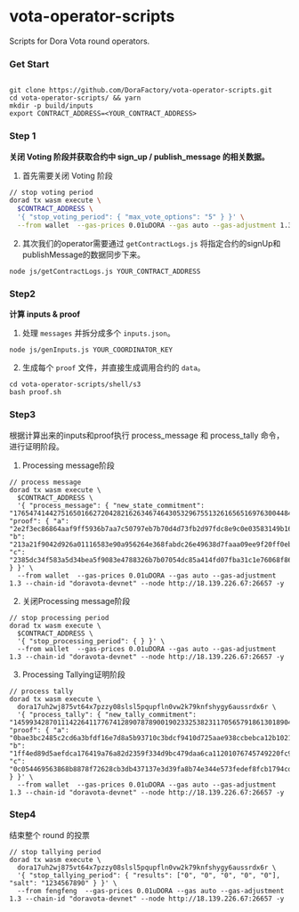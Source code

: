 # vota-operator-scripts
Scripts for Dora Vota round operators.

### Get Start

```shell

git clone https://github.com/DoraFactory/vota-operator-scripts.git
cd vota-operator-scripts/ && yarn
mkdir -p build/inputs
export CONTRACT_ADDRESS=<YOUR_CONTRACT_ADDRESS>
```

### Step 1

**关闭 Voting 阶段并获取合约中 sign_up / publish_message 的相关数据。**

1. 首先需要关闭 Voting 阶段

```bash
// stop voting period
dorad tx wasm execute \
  $CONTRACT_ADDRESS \
  '{ "stop_voting_period": { "max_vote_options": "5" } }' \
  --from wallet  --gas-prices 0.01uDORA --gas auto --gas-adjustment 1.3 --chain-id "doravota-devnet" --node http://18.139.226.67:26657 -y
```

2. 其次我们的operator需要通过 `getContractLogs.js` 将指定合约的signUp和publishMessage的数据同步下来。

```shell
node js/getContractLogs.js YOUR_CONTRACT_ADDRESS
```

### Step2

**计算 inputs & proof**

1. 处理 `messages` 并拆分成多个 `inputs.json`。

```shell
node js/genInputs.js YOUR_COORDINATOR_KEY
```

2. 生成每个 `proof` 文件，并直接生成调用合约的 `data`。

```shell
cd vota-operator-scripts/shell/s3
bash proof.sh
```

### Step3

根据计算出来的inputs和proof执行 process_message 和 process_tally 命令，进行证明阶段。

1. Processing message阶段

```shell
// process message
dorad tx wasm execute \
  $CONTRACT_ADDRESS \
  '{ "process_message": { "new_state_commitment": "17654741442751650166272042821626346746430532967551326165651697630044841584120", "proof": { "a": "2e2f3ec86864aaf9ff5936b7aa7c50797eb7b70d4d73fb2d97fdc8e9c0e03583149b169f45d10395042c3f7b44d3fbc4e997b0ac0549b474e19eadeca9a4f141",  "b": "213a21f9042d926a01116583e90a956264e368fabdc26e49638d7faaa09ee9f20ff0eb1a87dd3fc412cedb749823d2f97c0247ae4df89003e0dacd5bc195c990107b7a645d618143c91d78b6a456c71c690f469ea5b0b808e89a3228f92147b2108008e3de0fa8b1ff576cfc92047be60bd7a43e76d1e651bba1b494d58c6170", "c": "2385dc34f583a5d34bea5f9083e4788326b7b07054dc85a414fd07fba31c1e76068f86ff1d85f70c55bb4737d1f77744ee73c41d6d4cbc727b624e09ef5fffa0"} } }' \
  --from wallet  --gas-prices 0.01uDORA --gas auto --gas-adjustment 1.3 --chain-id "doravota-devnet" --node http://18.139.226.67:26657 -y
```



2. 关闭Processing message阶段

```shell
// stop processing period
dorad tx wasm execute \
  $CONTRACT_ADDRESS \
  '{ "stop_processing_period": { } }' \
  --from wallet  --gas-prices 0.01uDORA --gas auto --gas-adjustment 1.3 --chain-id "doravota-devnet" --node http://18.139.226.67:26657 -y
```



3. Processing Tallying证明阶段

```shell
// process tally
dorad tx wasm execute \
  dora17uh2wj875vt64x7pzzy08slsl5pqupfln0vw2k79knfshygy6aussrdx6r \
  '{ "process_tally": { "new_tally_commitment": "14599342870111422641177674128907878900190233253823117056579186130189049965778", "proof": { "a": "0bae3bc2485c2cd6a3bfdf16e7d8a5b93710c3bdcf9410d725aae938ccbebca12b1021be36b6c1d96db410d52369a0e51249da0a1b41497af53bb227ae1e674e",  "b": "1ff4ed89d5aefdca176419a76a82d2359f334d9bc479daa6ca11201076745749220fc921f3e77889779969467456beec42cdb5c874e3961a7a0f29b75899417929d1f4d3bb2ca8cfa15b1a1c893f0daa9304131f7512841174b2d2deeb30462e2f8eed8ab95da0c502c740216f89553f1b37ee2d34110c04363a34093337044b", "c": "0c054469563868b8878f72628cb3db437137e3d39fa8b74e344e573fedef8fcb1794cd30a661746438034f71e49349ac16357ebd8c1afc8be7585f4aa5366534"} } }' \
  --from wallet  --gas-prices 0.01uDORA --gas auto --gas-adjustment 1.3 --chain-id "doravota-devnet" --node http://18.139.226.67:26657 -y
```

### Step4

结束整个 round 的投票

```shell
// stop tallying period
dorad tx wasm execute \
  dora17uh2wj875vt64x7pzzy08slsl5pqupfln0vw2k79knfshygy6aussrdx6r \
  '{ "stop_tallying_period": { "results": ["0", "0", "0", "0", "0"], "salt": "1234567890" } }' \
  --from fengfeng  --gas-prices 0.01uDORA --gas auto --gas-adjustment 1.3 --chain-id "doravota-devnet" --node http://18.139.226.67:26657 -y
```

